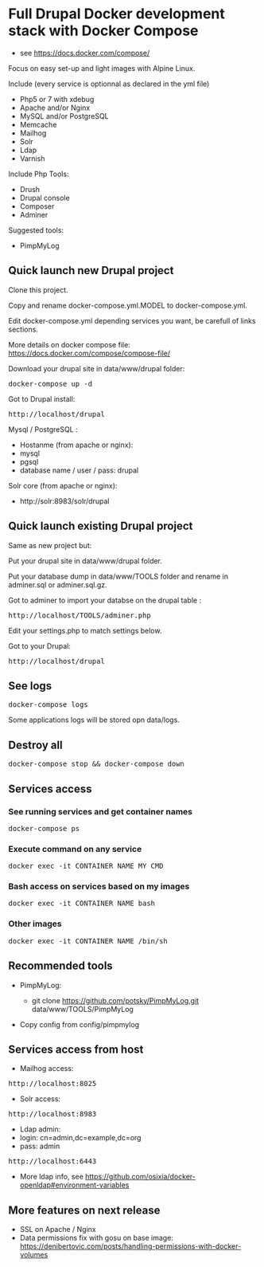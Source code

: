 # Full Drupal Docker development stack with Docker Compose

* see https://docs.docker.com/compose/

Focus on easy set-up and light images with Alpine Linux.

Include (every service is optionnal as declared in the yml file)
* Php5 or 7 with xdebug
* Apache and/or Nginx
* MySQL and/or PostgreSQL
* Memcache
* Mailhog
* Solr
* Ldap
* Varnish

Include Php Tools:
* Drush
* Drupal console
* Composer
* Adminer

Suggested tools:
* PimpMyLog

## Quick launch new Drupal project

Clone this project.

Copy and rename docker-compose.yml.MODEL to docker-compose.yml.

Edit docker-compose.yml depending services you want, be carefull of links sections.

More details on docker compose file: https://docs.docker.com/compose/compose-file/

Download your drupal site in data/www/drupal folder:

<pre>docker-compose up -d</pre>

Got to Drupal install:

<pre>http://localhost/drupal</pre>

Mysql / PostgreSQL :
* Hostanme (from apache or nginx):
 * mysql
 * pgsql
* database name / user / pass: drupal

Solr core (from apache or nginx):
* http://solr:8983/solr/drupal

## Quick launch existing Drupal project

Same as new project but:

Put your drupal site in data/www/drupal folder.

Put your database dump in data/www/TOOLS folder and rename in adminer.sql or adminer.sql.gz.

Got to adminer to import your databse on the drupal table :

<pre>http://localhost/TOOLS/adminer.php</pre>

Edit your settings.php to match settings below.

Got to your Drupal:

<pre>http://localhost/drupal</pre>

## See logs
<pre>docker-compose logs</pre>

Some applications logs will be stored opn data/logs.

## Destroy all
<pre>docker-compose stop && docker-compose down</pre>

## Services access

### See running services and get container names
<pre>docker-compose ps</pre>

### Execute command on any service
<pre>docker exec -it CONTAINER_NAME MY_CMD</pre>

### Bash access on services based on my images
<pre>docker exec -it CONTAINER_NAME bash</pre>

### Other images
<pre>docker exec -it CONTAINER_NAME /bin/sh</pre>

## Recommended tools

- PimpMyLog:

  - git clone https://github.com/potsky/PimpMyLog.git data/www/TOOLS/PimpMyLog

 - Copy config from config/pimpmylog

## Services access from host

* Mailhog access:
<pre>http://localhost:8025</pre>
* Solr access:
<pre>http://localhost:8983</pre>
* Ldap admin:
 * login: cn=admin,dc=example,dc=org
 * pass: admin

<pre>http://localhost:6443</pre>
* More ldap info, see https://github.com/osixia/docker-openldap#environment-variables

## More features on next release

* SSL on Apache / Nginx
* Data permissions fix with gosu on base image: https://denibertovic.com/posts/handling-permissions-with-docker-volumes
